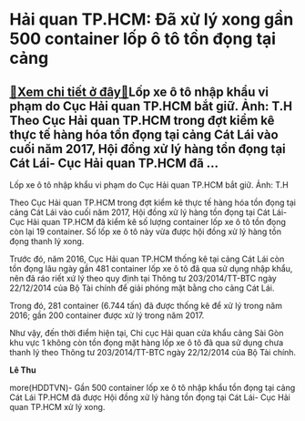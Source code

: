 Hải quan TP.HCM: Đã xử lý xong gần 500 container lốp ô tô tồn đọng tại cảng
===========================================================================

[:gift:Xem chi tiết ở đây:gift:](https://hddtvn.com/hai-quan-tp-hcm-da-xu-ly-xong-gan-500-container-lop-o-to-ton-dong-tai-cang/)Lốp xe ô tô nhập khẩu vi phạm do Cục Hải quan TP.HCM bắt giữ. Ảnh: T.H Theo Cục Hải quan TP.HCM trong đợt kiểm kê thực tế hàng hóa tồn đọng tại cảng Cát Lái vào cuối năm 2017, Hội đồng xử lý hàng tồn đọng tại Cát Lái- Cục Hải quan TP.HCM đã …
--------------------------------------------------------------------------------------------------------------------------------------------------------------------------------------------------------------------------------------------------







 






 Lốp xe ô tô nhập khẩu vi phạm do Cục Hải quan TP.HCM bắt giữ. Ảnh: T.H 


Theo Cục Hải quan TP.HCM trong đợt kiểm kê thực tế hàng hóa tồn đọng tại cảng Cát Lái vào cuối năm 2017, Hội đồng xử lý hàng tồn đọng tại Cát Lái- Cục Hải quan TP.HCM đã kiểm kê số lượng container lốp xe ô tô tồn đọng còn lại 19 container. Số lốp xe ô tô này vừa được hội đồng xử lý hàng tồn đọng thanh lý xong. 


 Trước đó, năm 2016, Cục Hải quan TP.HCM thống kê tại cảng Cát Lái còn tồn đọng lâu ngày gần 481 container lốp xe ô tô đã qua sử dụng nhập khẩu, nên đã ráo riết xứ lý theo quy định tại Thông tư 203/2014/TT-BTC ngày 22/12/2014 của Bộ Tài chính để giải phóng mặt bằng cho cảng Cát Lái. 


 Trong đó, 281 container (6.744 tấn) đã được thống kê để xử lý trong năm 2016; gần 200 container được xử lý trong năm 2017. 


 Như vậy, đến thời điểm hiện tại, Chi cục Hải quan cửa khẩu cảng Sài Gòn khu vực 1 không còn tồn đọng mặt hàng lốp xe ô tô đã qua sử dụng chưa thanh lý theo Thông tư 203/2014/TT-BTC ngày 22/12/2014 của Bộ Tài chính. 






**Lê Thu**



more(HDDTVN)- Gần 500 container lốp xe ô tô nhập khẩu tồn đọng tại cảng Cát Lái TP.HCM đã được Hội đồng xử lý hàng tồn đọng tại Cát Lái- Cục Hải quan TP.HCM xử lý xong.

